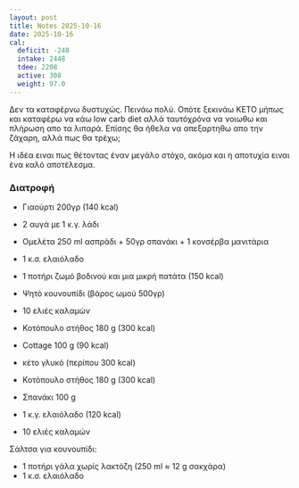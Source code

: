 ```yaml
---
layout: post
title: Notes 2025-10-16
date: 2025-10-16
cal:
  deficit: -240
  intake: 2448
  tdee: 2208
  active: 308
  weight: 97.0
---
```


Δεν τα καταφέρνω δυστυχώς. Πεινάω πολύ. Οπότε ξεκινάω ΚΕΤΟ μήπως και καταφέρω να κάω low carb diet αλλά ταυτόχρόνα να νοιωθω και πλήρωση απο τα λιπαρά. Επίσης θα ήθελα να απεξαρτηθω απο την ζάχαρη, αλλά πως θα τρέχω;

Η ιδέα ειναι πως θέτοντας έναν μεγάλο στόχο, ακόμα και η αποτυχία ειναι ένα καλό αποτέλεσμα.


### Διατροφή

- Γιαούρτι 200γρ (140 kcal)
- 2 αυγά με 1 κ.γ. λάδι

- Ομελέτα 250 ml ασπράδι + 50γρ σπανάκι + 1 κονσέρβα μανιτάρια
- 1 κ.σ. ελαιόλαδο

- 1 ποτήρι ζωμό βοδινού και μια μικρή πατάτα (150 kcal)

- Ψητό κουνουπίδι (βάρος ωμού 500γρ)
- 10 ελιές καλαμών

- Κοτόπουλο στήθος 180 g (300 kcal)
- Cottage 100 g (90 kcal)

- κέτο γλυκό (περίπου 300 kcal)


- Κοτόπουλο στήθος 180 g (300 kcal)
- Σπανάκι 100 g
- 1 κ.γ. ελαιόλαδο (120 kcal)
- 10 ελιές καλαμών

Σάλτσα για κουνουπίδι:
- 1 ποτήρι γάλα χωρίς λακτόζη (250 ml ≈ 12 g σακχάρα)
- 1 κ.σ. ελαιόλαδο



